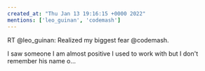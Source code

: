 ```yaml
---
created_at: "Thu Jan 13 19:16:15 +0000 2022"
mentions: ['leo_guinan', 'codemash']
---
```


RT @leo_guinan: Realized my biggest fear @codemash.

I saw someone I am almost positive I used to work with but I don't remember his name o…